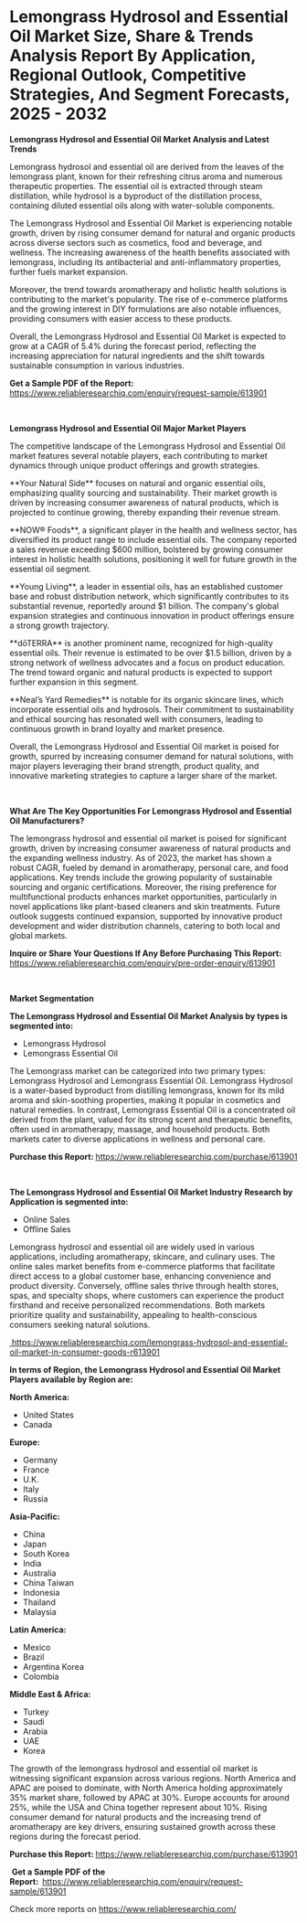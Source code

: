 <p><h1>Lemongrass Hydrosol and Essential Oil Market Size, Share & Trends Analysis Report By Application, Regional Outlook, Competitive Strategies, And Segment Forecasts, 2025 - 2032</h1></p><p><strong>Lemongrass Hydrosol and Essential Oil Market Analysis and Latest Trends</strong></p>
<p><p>Lemongrass hydrosol and essential oil are derived from the leaves of the lemongrass plant, known for their refreshing citrus aroma and numerous therapeutic properties. The essential oil is extracted through steam distillation, while hydrosol is a byproduct of the distillation process, containing diluted essential oils along with water-soluble components.</p><p>The Lemongrass Hydrosol and Essential Oil Market is experiencing notable growth, driven by rising consumer demand for natural and organic products across diverse sectors such as cosmetics, food and beverage, and wellness. The increasing awareness of the health benefits associated with lemongrass, including its antibacterial and anti-inflammatory properties, further fuels market expansion. </p><p>Moreover, the trend towards aromatherapy and holistic health solutions is contributing to the market's popularity. The rise of e-commerce platforms and the growing interest in DIY formulations are also notable influences, providing consumers with easier access to these products.</p><p>Overall, the Lemongrass Hydrosol and Essential Oil Market is expected to grow at a CAGR of 5.4% during the forecast period, reflecting the increasing appreciation for natural ingredients and the shift towards sustainable consumption in various industries.</p></p>
<p><strong>Get a Sample PDF of the Report:&nbsp;</strong> <a href="https://www.reliableresearchiq.com/enquiry/request-sample/613901?utm_campaign=3513&utm_medium=2&utm_source=Github&utm_content=ia&utm_term=24032025&utm_id=lemongrass-hydrosol-and-essential-oil">https://www.reliableresearchiq.com/enquiry/request-sample/613901</a></p>
<p>&nbsp;</p>
<p><strong>Lemongrass Hydrosol and Essential Oil Major Market Players</strong></p>
<p><p>The competitive landscape of the Lemongrass Hydrosol and Essential Oil market features several notable players, each contributing to market dynamics through unique product offerings and growth strategies. </p><p>**Your Natural Side** focuses on natural and organic essential oils, emphasizing quality sourcing and sustainability. Their market growth is driven by increasing consumer awareness of natural products, which is projected to continue growing, thereby expanding their revenue stream.</p><p>**NOW® Foods**, a significant player in the health and wellness sector, has diversified its product range to include essential oils. The company reported a sales revenue exceeding $600 million, bolstered by growing consumer interest in holistic health solutions, positioning it well for future growth in the essential oil segment.</p><p>**Young Living**, a leader in essential oils, has an established customer base and robust distribution network, which significantly contributes to its substantial revenue, reportedly around $1 billion. The company's global expansion strategies and continuous innovation in product offerings ensure a strong growth trajectory.</p><p>**dōTERRA** is another prominent name, recognized for high-quality essential oils. Their revenue is estimated to be over $1.5 billion, driven by a strong network of wellness advocates and a focus on product education. The trend toward organic and natural products is expected to support further expansion in this segment.</p><p>**Neal’s Yard Remedies** is notable for its organic skincare lines, which incorporate essential oils and hydrosols. Their commitment to sustainability and ethical sourcing has resonated well with consumers, leading to continuous growth in brand loyalty and market presence.</p><p>Overall, the Lemongrass Hydrosol and Essential Oil market is poised for growth, spurred by increasing consumer demand for natural solutions, with major players leveraging their brand strength, product quality, and innovative marketing strategies to capture a larger share of the market.</p></p>
<p>&nbsp;</p>
<p><strong>What Are The Key Opportunities For Lemongrass Hydrosol and Essential Oil Manufacturers?</strong></p>
<p><p>The lemongrass hydrosol and essential oil market is poised for significant growth, driven by increasing consumer awareness of natural products and the expanding wellness industry. As of 2023, the market has shown a robust CAGR, fueled by demand in aromatherapy, personal care, and food applications. Key trends include the growing popularity of sustainable sourcing and organic certifications. Moreover, the rising preference for multifunctional products enhances market opportunities, particularly in novel applications like plant-based cleaners and skin treatments. Future outlook suggests continued expansion, supported by innovative product development and wider distribution channels, catering to both local and global markets.</p></p>
<p><strong>Inquire or Share Your Questions If Any Before Purchasing This Report:</strong> <a href="https://www.reliableresearchiq.com/enquiry/pre-order-enquiry/613901?utm_campaign=3513&utm_medium=2&utm_source=Github&utm_content=ia&utm_term=24032025&utm_id=lemongrass-hydrosol-and-essential-oil">https://www.reliableresearchiq.com/enquiry/pre-order-enquiry/613901</a></p>
<p>&nbsp;</p>
<p><strong>Market Segmentation</strong></p>
<p><strong>The Lemongrass Hydrosol and Essential Oil Market Analysis by types is segmented into:</strong></p>
<p><ul><li>Lemongrass Hydrosol</li><li>Lemongrass Essential Oil</li></ul></p>
<p><p>The Lemongrass market can be categorized into two primary types: Lemongrass Hydrosol and Lemongrass Essential Oil. Lemongrass Hydrosol is a water-based byproduct from distilling lemongrass, known for its mild aroma and skin-soothing properties, making it popular in cosmetics and natural remedies. In contrast, Lemongrass Essential Oil is a concentrated oil derived from the plant, valued for its strong scent and therapeutic benefits, often used in aromatherapy, massage, and household products. Both markets cater to diverse applications in wellness and personal care.</p></p>
<p><strong>Purchase this Report:&nbsp;</strong><a href="https://www.reliableresearchiq.com/purchase/613901?utm_campaign=3513&utm_medium=2&utm_source=Github&utm_content=ia&utm_term=24032025&utm_id=lemongrass-hydrosol-and-essential-oil">https://www.reliableresearchiq.com/purchase/613901</a></p>
<p>&nbsp;</p>
<p><strong>The Lemongrass Hydrosol and Essential Oil Market Industry Research by Application is segmented into:</strong></p>
<p><ul><li>Online Sales</li><li>Offline Sales</li></ul></p>
<p><p>Lemongrass hydrosol and essential oil are widely used in various applications, including aromatherapy, skincare, and culinary uses. The online sales market benefits from e-commerce platforms that facilitate direct access to a global customer base, enhancing convenience and product diversity. Conversely, offline sales thrive through health stores, spas, and specialty shops, where customers can experience the product firsthand and receive personalized recommendations. Both markets prioritize quality and sustainability, appealing to health-conscious consumers seeking natural solutions.</p></p>
<p><a href="https://www.reliableresearchiq.com/lemongrass-hydrosol-and-essential-oil-market-in-consumer-goods-r613901?utm_campaign=3513&utm_medium=2&utm_source=Github&utm_content=ia&utm_term=24032025&utm_id=lemongrass-hydrosol-and-essential-oil">&nbsp;https://www.reliableresearchiq.com/lemongrass-hydrosol-and-essential-oil-market-in-consumer-goods-r613901</a></p>
<p><strong>In terms of Region, the Lemongrass Hydrosol and Essential Oil Market Players available by Region are:</strong></p>
<p>
    <p> <strong> North America: </strong>
        <ul>
            <li>United States</li>
            <li>Canada</li>
        </ul>
        </p> 
    <p> <strong> Europe: </strong>
        <ul>
            <li>Germany</li>
            <li>France</li>
            <li>U.K.</li>
            <li>Italy</li>
            <li>Russia</li>
        </ul>
        </p> 
    <p> <strong> Asia-Pacific: </strong>
        <ul>
            <li>China</li>
            <li>Japan</li>
            <li>South Korea</li>
            <li>India</li>
            <li>Australia</li>
            <li>China Taiwan</li>
            <li>Indonesia</li>
            <li>Thailand</li>
            <li>Malaysia</li>
        </ul>
        </p> 
    <p> <strong> Latin America: </strong>
        <ul>
            <li>Mexico</li>
            <li>Brazil</li>
            <li>Argentina Korea</li>
            <li>Colombia</li>
        </ul>
        </p> 
    <p> <strong> Middle East & Africa: </strong>
        <ul>
            <li>Turkey</li>
            <li>Saudi</li>
            <li>Arabia</li>
            <li>UAE</li>
            <li>Korea</li>
        </ul>
    </p>
    </p>
<p><p>The growth of the lemongrass hydrosol and essential oil market is witnessing significant expansion across various regions. North America and APAC are poised to dominate, with North America holding approximately 35% market share, followed by APAC at 30%. Europe accounts for around 25%, while the USA and China together represent about 10%. Rising consumer demand for natural products and the increasing trend of aromatherapy are key drivers, ensuring sustained growth across these regions during the forecast period.</p></p>
<p><strong>Purchase this Report: </strong><a href="https://www.reliableresearchiq.com/purchase/613901?utm_campaign=3513&utm_medium=2&utm_source=Github&utm_content=ia&utm_term=24032025&utm_id=lemongrass-hydrosol-and-essential-oil">https://www.reliableresearchiq.com/purchase/613901</a></p>
<p>&nbsp;<strong>Get a Sample PDF of the Report:&nbsp;&nbsp;</strong><a href="https://www.reliableresearchiq.com/enquiry/request-sample/613901?utm_campaign=3513&utm_medium=2&utm_source=Github&utm_content=ia&utm_term=24032025&utm_id=lemongrass-hydrosol-and-essential-oil">https://www.reliableresearchiq.com/enquiry/request-sample/613901</a></p>
<p><strong></strong></p>
<p>Check more reports on <a href="https://www.reliableresearchiq.com/?utm_campaign=3513&utm_medium=2&utm_source=Github&utm_content=ia&utm_term=24032025&utm_id=lemongrass-hydrosol-and-essential-oil">https://www.reliableresearchiq.com/</a></p>